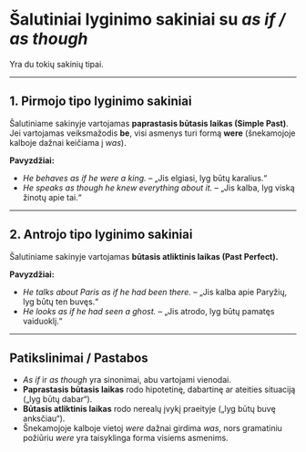 # Šalutiniai lyginimo sakiniai su *as if / as though*

Yra du tokių sakinių tipai.

---

## 1. Pirmojo tipo lyginimo sakiniai
Šalutiniame sakinyje vartojamas **paprastasis būtasis laikas (Simple Past)**.  
Jei vartojamas veiksmažodis **be**, visi asmenys turi formą **were** (šnekamojoje kalboje dažnai keičiama į *was*).

**Pavyzdžiai:**
- *He behaves as if he were a king.* – „Jis elgiasi, lyg būtų karalius.“  
- *He speaks as though he knew everything about it.* – „Jis kalba, lyg viską žinotų apie tai.“

---

## 2. Antrojo tipo lyginimo sakiniai
Šalutiniame sakinyje vartojamas **būtasis atliktinis laikas (Past Perfect).**

**Pavyzdžiai:**
- *He talks about Paris as if he had been there.* – „Jis kalba apie Paryžių, lyg būtų ten buvęs.“  
- *He looks as if he had seen a ghost.* – „Jis atrodo, lyg būtų pamatęs vaiduoklį.“

---

## Patikslinimai / Pastabos
- *As if* ir *as though* yra sinonimai, abu vartojami vienodai.  
- **Paprastasis būtasis laikas** rodo hipotetinę, dabartinę ar ateities situaciją („lyg būtų dabar“).  
- **Būtasis atliktinis laikas** rodo nerealų įvykį praeityje („lyg būtų buvę anksčiau“).  
- Šnekamojoje kalboje vietoj *were* dažnai girdima *was*, nors gramatiniu požiūriu *were* yra taisyklinga forma visiems asmenims.  

